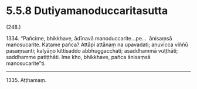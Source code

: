 # 5.5.8 Dutiyamanoduccaritasutta

(248.)

1334\. “Pañcime, bhikkhave, ādīnavā manoduccarite…pe…  ānisaṃsā manosucarite. Katame pañca? Attāpi attānaṃ na upavadati; anuvicca viññū pasaṃsanti; kalyāṇo kittisaddo abbhuggacchati; asaddhammā vuṭṭhāti; saddhamme patiṭṭhāti. Ime kho, bhikkhave, pañca ānisaṃsā manosucarite”ti.

---

1335\. Aṭṭhamaṃ.
